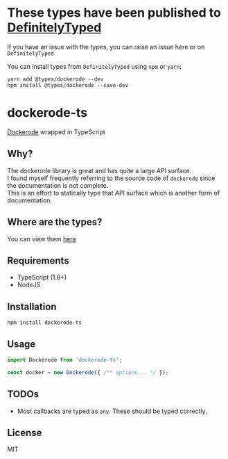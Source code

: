 # These types have been published to [DefinitelyTyped](https://github.com/DefinitelyTyped/DefinitelyTyped/tree/master/types/dockerode)

If you have an issue with the types, you can raise an issue here or on `DefinitelyTyped`

You can install types from `DefinitelyTyped` using `npm` or `yarn`:
```
yarn add @types/dockerode --dev
npm install @types/dockerode --save-dev
```

# dockerode-ts

[Dockerode](https://github.com/apocas/dockerode) wrapped in TypeScript

## Why?
The dockerode library is great and has quite a large API surface.  
I found myself frequently referring to the source code of `dockerode` since the documentation is not complete.  
This is an effort to statically type that API surface which is another form of documentation.

## Where are the types?
You can view them [here](https://github.com/Seikho/dockerode-ts/blob/master/dockerode.d.ts)

## Requirements
- TypeScript (1.8+)
- NodeJS

## Installation
```
npm install dockerode-ts
```

## Usage
```ts
import Dockerode from 'dockerode-ts';

const docker = new Dockerode({ /** options... */ });
```

## TODOs
- Most callbacks are typed as `any`. These should be typed correctly.

## License
MIT
